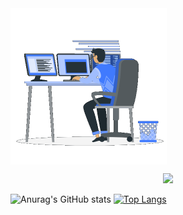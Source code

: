 <div align="center" style="display: flex; justify-content: space-between; align: center;">
<picture> <img align="center" src="https://github.com/0xAbdulKhalid/0xAbdulKhalid/raw/main/assets/mdImages/Right_Side.gif" width=250px></picture>
</div>
 
<p align="center">
<a href="https://github.com/DenverCoder1/readme-typing-svg"><img src="https://readme-typing-svg.herokuapp.com?font=Time+New+Roman&color=cyan&size=25&center=true&vCenter=true&width=600&height=100&lines=Mathematical+Statistics;ML/DL+Engineering;Data+Science;Advanced+Analytics"></a>
</p>

![Anurag's GitHub stats](https://github-readme-stats.vercel.app/api?username=Tomas-Kozak&show_icons=true&theme=transparent&count_private=true&include_all_commits=true)
[![Top Langs](https://github-readme-stats.vercel.app/api/top-langs/?username=Tomas-Kozak&langs_count=5&layout=compact&theme=transparent)](https://github.com/anuraghazra/github-readme-stats)
